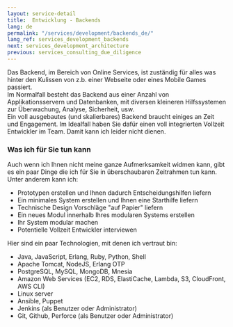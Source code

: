 ```yaml
---
layout: service-detail
title:  Entwicklung - Backends
lang: de
permalink: "/services/development/backends_de/"
lang_ref: services_development_backends
next: services_development_architecture
previous: services_consulting_due_diligence
---
```


Das Backend, im Bereich von Online Services, ist zuständig für alles was hinter den Kulissen von z.b. einer Webseite oder eines Mobile Games passiert.  
Im Normalfall besteht das Backend aus einer Anzahl von Applikationsservern und Datenbanken, mit diversen kleineren Hilfssystemen zur Überwachung, Analyse, Sicherheit, usw.  
Ein voll ausgebautes (und skalierbares) Backend braucht einiges an Zeit und Engagement. Im Idealfall haben Sie dafür einen voll integrierten Vollzeit Entwickler im Team. Damit kann ich leider nicht dienen.

### Was ich für Sie tun kann
Auch wenn ich Ihnen nicht meine ganze Aufmerksamkeit widmen kann, gibt es ein paar Dinge die ich für Sie in überschaubaren Zeitrahmen tun kann. Unter anderem kann ich:
- Prototypen erstellen und Ihnen dadurch Entscheidungshilfen liefern
- Ein minimales System erstellen und Ihnen eine Starthilfe liefern
- Technische Design Vorschläge "auf Papier" liefern
- Ein neues Modul innerhalb Ihres modularen Systems erstellen
- Ihr System modular machen
- Potentielle Vollzeit Entwickler interviewen

Hier sind ein paar Technologien, mit denen ich vertraut bin:
- Java, JavaScript, Erlang, Ruby, Python, Shell
- Apache Tomcat, NodeJS, Erlang OTP
- PostgreSQL, MySQL, MongoDB, Mnesia
- Amazon Web Services (EC2, RDS, ElastiCache, Lambda, S3, CloudFront, AWS CLI)
- Linux server
- Ansible, Puppet
- Jenkins (als Benutzer oder Administrator)
- Git, Github, Perforce (als Benutzer oder Administrator)
